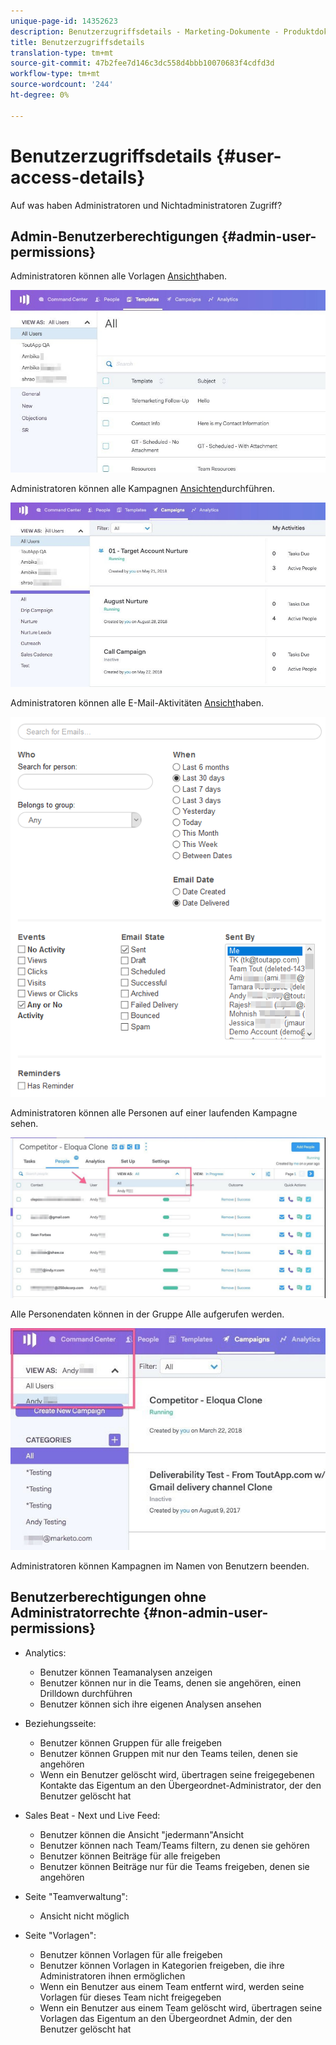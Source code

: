 ```yaml
---
unique-page-id: 14352623
description: Benutzerzugriffsdetails - Marketing-Dokumente - Produktdokumentation
title: Benutzerzugriffsdetails
translation-type: tm+mt
source-git-commit: 47b2fee7d146c3dc558d4bbb10070683f4cdfd3d
workflow-type: tm+mt
source-wordcount: '244'
ht-degree: 0%

---
```



# Benutzerzugriffsdetails {#user-access-details}

Auf was haben Administratoren und Nichtadministratoren Zugriff?

## Admin-Benutzerberechtigungen {#admin-user-permissions}

Administratoren können alle Vorlagen [Ansicht](http://docs.marketo.com/x/OYAXAQ)haben.

![](assets/templates.jpg)

Administratoren können alle Kampagnen [Ansichten](http://docs.marketo.com/x/N4AXAQ)durchführen.

![](assets/campaigns.jpg)

Administratoren können alle E-Mail-Aktivitäten [Ansicht](http://docs.marketo.com/x/SYAXAQ)haben.

![](assets/email-activity.png)

Administratoren können alle Personen auf einer laufenden Kampagne sehen.

![](assets/running.jpg)

Alle Personendaten können in der Gruppe Alle aufgerufen werden.

![](assets/viewed.jpg)

Administratoren können Kampagnen im Namen von Benutzern beenden.

## Benutzerberechtigungen ohne Administratorrechte {#non-admin-user-permissions}

* Analytics:

   * Benutzer können Teamanalysen anzeigen
   * Benutzer können nur in die Teams, denen sie angehören, einen Drilldown durchführen
   * Benutzer können sich ihre eigenen Analysen ansehen

* Beziehungsseite:

   * Benutzer können Gruppen für alle freigeben
   * Benutzer können Gruppen mit nur den Teams teilen, denen sie angehören
   * Wenn ein Benutzer gelöscht wird, übertragen seine freigegebenen Kontakte das Eigentum an den Übergeordnet-Administrator, der den Benutzer gelöscht hat

* Sales Beat - Next und Live Feed:

   * Benutzer können die Ansicht &quot;jedermann&quot;Ansicht
   * Benutzer können nach Team/Teams filtern, zu denen sie gehören
   * Benutzer können Beiträge für alle freigeben
   * Benutzer können Beiträge nur für die Teams freigeben, denen sie angehören

* Seite &quot;Teamverwaltung&quot;:

   * Ansicht nicht möglich

* Seite &quot;Vorlagen&quot;:

   * Benutzer können Vorlagen für alle freigeben
   * Benutzer können Vorlagen in Kategorien freigeben, die ihre Administratoren ihnen ermöglichen
   * Wenn ein Benutzer aus einem Team entfernt wird, werden seine Vorlagen für dieses Team nicht freigegeben
   * Wenn ein Benutzer aus einem Team gelöscht wird, übertragen seine Vorlagen das Eigentum an den Übergeordnet Admin, der den Benutzer gelöscht hat

